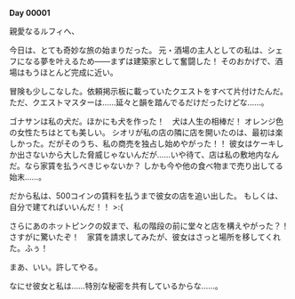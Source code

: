 <!-- title: モーダンの日誌: 1日目 -->

**Day 00001**

親愛なるルフィへ、

今日は、とても奇妙な旅の始まりだった。
元・酒場の主人としての私は、シェフになる夢を叶えるため――まずは建築家として奮闘した！
そのおかげで、酒場はもうほとんど完成に近い。

冒険も少しこなした。依頼掲示板に載っていたクエストをすべて片付けたんだ。
ただ、クエストマスターは……延々と韻を踏んでるだけだったけどな……。

ゴナサンは私の犬だ。ほかにも犬を作った！　犬は人生の相棒だ！
オレンジ色の女性たちはとても美しい。
シオリが私の店の隣に店を開いたのは、最初は楽しかった。だがそのうち、私の商売を独占し始めやがった！！
彼女はケーキしか出さないから大した脅威じゃないんだが……いや待て、店は私の敷地内なんだ。なら家賃を払うべきじゃないか？
しかも今や他の食べ物まで売り出してる始末……。

だから私は、500コインの賃料を払うまで彼女の店を追い出した。
もしくは、自分で建てればいいんだ！！ >:{

さらにあのホットピンクの奴まで、私の階段の前に堂々と店を構えやがった？！
さすがに驚いたぞ！　家賃を請求してみたが、彼女はさっと場所を移してくれた。ふぅ！

まあ、いい。許してやる。

なにせ彼女と私は……特別な秘密を共有しているからな……。

